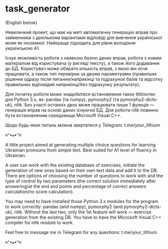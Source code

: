 # task_generator

(English below)

Невеличкий проект, що має на меті автоматичну генерацію вправ про займенники з декількома варіантами відповіді для вивчення української мови як іноземної.
Найкраще підходить для рівня володіння українською А1.

Існує можливість роботи з наявною базою даних вправ, робота з новим матеріалом від користувача (у вигляді тексту), а також його додавання до БД.
Користувач може обирати кількість вправ, з якою він хоче працювати, а також тип перевірки за двома параметрами (правильне рішення одразу після питання/наприкінці та підрахунок балів та відсотку правильних відповідей наприкінці/без підрахунку результату).

Для початку роботи може знадобитися встановлення таких бібліотек для Python 3.x, як: pandas (та numpy), pymorphy2 (та pymorphy2-dicts-uk), nltk.
Без участі останніх двох може працювати лише 1 функція — генерація вправ на основі даних існуючої БД.
Для роботи nltk повинно бути встановленим середовище Microsoft Visual C++.

Щодо будь-яких питань можна звертатися у Telegram: t.me/your_lithium

ฅ^•ﻌ•^ฅ



A little project aimed at generating multiple choice questions for learning Ukrainian pronouns from simple text.
Best suited for A1 level of fluency in Ukrainian.

A user can work with the existing database of exercises, initiate the generation of new ones based on their own text data and add it to the DB.
There are options of choosing the number of questions to work with and the type of control by two parameters (the correct solution immediately after answering/at the end and points and percentage of correct answers calculation/no score calculation).

You may need to have installed those Python 3.x modules for the program to work correctly: pandas (and numpy), pymorphy2 (and pymorphy2-dicts-uk), nltk.
Without the last two, only the 1st feature will work — exercise generation from the existing DB.
You have to have the Microsoft Visual C++ compiler for nltk module to work.

Feel free to message me in Telegram for any questions: t.me/your_lithium

ฅ^•ﻌ•^ฅ
